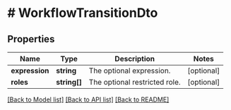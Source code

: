 # # WorkflowTransitionDto

## Properties

Name | Type | Description | Notes
------------ | ------------- | ------------- | -------------
**expression** | **string** | The optional expression. | [optional]
**roles** | **string[]** | The optional restricted role. | [optional]

[[Back to Model list]](../../README.md#models) [[Back to API list]](../../README.md#endpoints) [[Back to README]](../../README.md)
